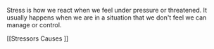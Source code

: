 Stress is how we react when we feel under pressure or threatened. It usually happens when we are in a situation that we don't feel we can manage or control.

[[Stressors Causes ]]